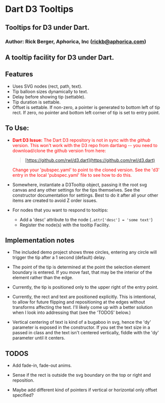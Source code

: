 # Dart D3 Tooltips

## Tooltips for D3 under Dart.

### Author: Rick Berger, Aphorica, Inc ([rickb@aphorica.com](gbergeraph@gmail.com))

A tooltip facility for D3 under Dart.
---

## Features
* Uses SVG nodes (rect, path, text).
* Tip balloon sizes dynamically to text.
* Delay before showing tip (settable).
* Tip duration is settable.
* Offset is settable.  If non-zero, a pointer is generated to
  bottom left of tip rect.  If zero, no pointer and bottom left
  corner of tip is set to entry point.

## To Use:
* <span style="color:red">**Dart D3 Issue:**  The Dart D3 repository is not
  in sync with the _github_ version.  This won't work with the D3 repo
  from dartlang -- you need to download/clone the github version from here:</span>

  > [https://github.com/rwl/d3.dart](https://github.com/rwl/d3.dart)

  <span style="color:red">Change your 'pubspec.yaml' to point to the 
  cloned version.  See the 'd3' entry in the local 'pubspec.yaml' file
  to see how to do this.</span>
* Somewhere, instantiate a D3Tooltip object, passing it the root
  svg canvas and any other settings for the tips themselves.  See the
  constructor documentation for settings.  Best to do it after all
  your other items are created to avoid Z order issues.

* For nodes that you want to respond to tooltips:
  * Add a 'desc' attribute to the node (`.attr['desc'] = 'some text'`)
  * Register the node(s) with the tooltip Facility.

## Implementation notes
* The included demo project shows three circles, entering any circle
  will trigger the tip after a 1 second (default) delay.

* The point of the tip is determined at the point the selection element
  boundary is entered.  If you move fast, that may be the interior of the
  element rather than the edge.

* Currently, the tip is positioned only to the upper right of the
  entry point.

* Currently, the rect and text are positioned explicitly.  This is
  intentional, to allow for future flipping and repositioning at the
  edges without transforms affecting the text.  I'll likely come up with a better
  solution when I look into addressing that (see the 'TODOS' below.)

* Vertical centering of text is kind of a bugaboo in svg, hence the 'dy'
  parameter is exposed in the constructor.  If you set the text size
  in a passed in class and the text isn't centered vertically, fiddle with the
  'dy' parameter until it centers.

## TODOS

* Add fade-in, fade-out anims.

* Sense if the rect is outside the svg boundary on the top or right
  and reposition.

* Maybe add different kind of pointers if vertical or horizontal only
  offset specified?
